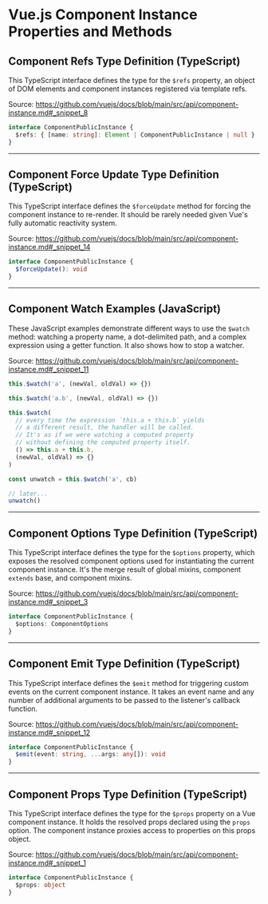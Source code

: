 # Vue.js Component Instance Properties and Methods

## Component Refs Type Definition (TypeScript)

This TypeScript interface defines the type for the `$refs` property, an object of DOM elements and component instances registered via template refs.

Source: https://github.com/vuejs/docs/blob/main/src/api/component-instance.md#_snippet_8

```typescript
interface ComponentPublicInstance {
  $refs: { [name: string]: Element | ComponentPublicInstance | null }
}
```

---

## Component Force Update Type Definition (TypeScript)

This TypeScript interface defines the `$forceUpdate` method for forcing the component instance to re-render. It should be rarely needed given Vue's fully automatic reactivity system.

Source: https://github.com/vuejs/docs/blob/main/src/api/component-instance.md#_snippet_14

```typescript
interface ComponentPublicInstance {
  $forceUpdate(): void
}
```

---

## Component Watch Examples (JavaScript)

These JavaScript examples demonstrate different ways to use the `$watch` method: watching a property name, a dot-delimited path, and a complex expression using a getter function. It also shows how to stop a watcher.

Source: https://github.com/vuejs/docs/blob/main/src/api/component-instance.md#_snippet_11

```javascript
this.$watch('a', (newVal, oldVal) => {})

```

```javascript
this.$watch('a.b', (newVal, oldVal) => {})

```

```javascript
this.$watch(
  // every time the expression `this.a + this.b` yields
  // a different result, the handler will be called.
  // It's as if we were watching a computed property
  // without defining the computed property itself.
  () => this.a + this.b,
  (newVal, oldVal) => {}
)
```

```javascript
const unwatch = this.$watch('a', cb)

// later...
unwatch()
```

---

## Component Options Type Definition (TypeScript)

This TypeScript interface defines the type for the `$options` property, which exposes the resolved component options used for instantiating the current component instance. It's the merge result of global mixins, component `extends` base, and component mixins.

Source: https://github.com/vuejs/docs/blob/main/src/api/component-instance.md#_snippet_3

```typescript
interface ComponentPublicInstance {
  $options: ComponentOptions
}
```

---

## Component Emit Type Definition (TypeScript)

This TypeScript interface defines the `$emit` method for triggering custom events on the current component instance. It takes an event name and any number of additional arguments to be passed to the listener's callback function.

Source: https://github.com/vuejs/docs/blob/main/src/api/component-instance.md#_snippet_12

```typescript
interface ComponentPublicInstance {
  $emit(event: string, ...args: any[]): void
}
```

---

## Component Props Type Definition (TypeScript)

This TypeScript interface defines the type for the `$props` property on a Vue component instance.  It holds the resolved props declared using the `props` option. The component instance proxies access to properties on this props object.

Source: https://github.com/vuejs/docs/blob/main/src/api/component-instance.md#_snippet_1

```typescript
interface ComponentPublicInstance {
  $props: object
}
```

